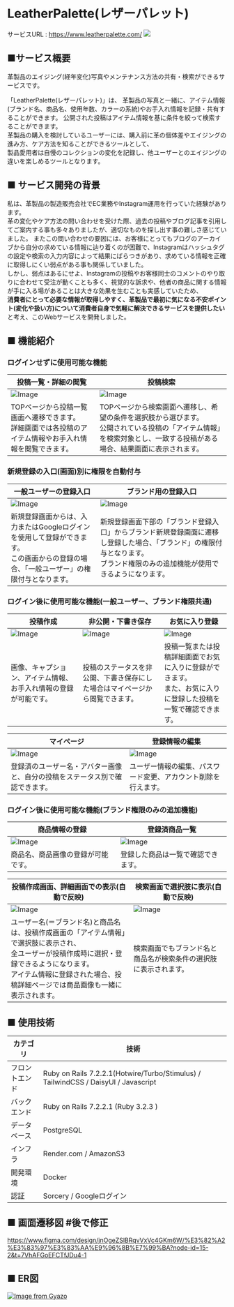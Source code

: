 # LeatherPalette(レザーパレット)
サービスURL : https://www.leatherpalette.com/
![](/assets/images/ogp.png)

## ■サービス概要
革製品のエイジング(経年変化)写真やメンテナンス方法の共有・検索ができるサービスです。

「LeatherPalette(レザーパレット)」は、
革製品の写真と一緒に、アイテム情報(ブランド名、商品名、使用年数、カラーの系統)やお手入れ情報を記録・共有することができます。
公開された投稿はアイテム情報を基に条件を絞って検索することができます。
<br>革製品の購入を検討しているユーザーには、購入前に革の個体差やエイジングの進み方、ケア方法を知ることができるツールとして、
<br>製品愛用者は自慢のコレクションの変化を記録し、他ユーザーとのエイジングの違いを楽しめるツールとなります。

## ■ サービス開発の背景
私は、革製品の製造販売会社でEC業務やInstagram運用を行っていた経験があります。
<br>革の変化やケア方法の問い合わせを受けた際、過去の投稿やブログ記事を引用してご案内する事も多々ありましたが、適切なものを探し出す事の難しさ感じていました。
またこの問い合わせの要因には、お客様にとってもブログのアーカイブから自分の求めている情報に辿り着くのが困難で、Instagramはハッシュタグの設定や検索の入力内容によって結果にばらつきがあり、求めている情報を正確に取得しにくい弱点がある事も関係していました。
<br>しかし、弱点はあるにせよ、Instagramの投稿やお客様同士のコメントのやり取りに合わせて受注が動くことも多く、視覚的な訴求や、他者の商品に関する情報が手に入る場があることは大きな効果を生むことも実感していたため、
<br>**消費者にとって必要な情報が取得しやすく、革製品で最初に気になる不安ポイント(変化や扱い方)について消費者自身で気軽に解決できるサービスを提供したい**と考え、このWebサービスを開発しました。

## ■ 機能紹介
### ログインせずに使用可能な機能
| 投稿一覧・詳細の閲覧 | 投稿検索 |
| ---- | ---- |
|![Image]() | ![Image]() |
| TOPページから投稿一覧画面へ遷移できます。<br>詳細画面では各投稿のアイテム情報やお手入れ情報を閲覧できます。 | TOPページから検索画面へ遷移し、希望の条件を選択肢から選びます。<br>公開されている投稿の「アイテム情報」を検索対象とし、一致する投稿がある場合、結果画面に表示されます。 |

### 新規登録の入口(画面)別に権限を自動付与
| 一般ユーザーの登録入口 | ブランド用の登録入口 |
| ---- | ---- |
|![Image]() | ![Image]() |
| 新規登録画面からは、入力またはGoogleログインを使用して登録ができます。<br>この画面からの登録の場合、「一般ユーザー」の権限付与となります。 | 新規登録画面下部の「ブランド登録入口」からブランド新規登録画面に遷移し登録した場合、「ブランド」の権限付与となります。<br>ブランド権限のみの追加機能が使用できるようになります。 |


### ログイン後に使用可能な機能(一般ユーザー、ブランド権限共通)
| 投稿作成 | 非公開・下書き保存 | お気に入り登録 |
| ---- | ---- | ---- |
|![Image]() | ![Image]() | ![Image]() |
| 画像、キャプション、アイテム情報、お手入れ情報の登録が可能です。 | 投稿のステータスを非公開、下書き保存にした場合はマイページから閲覧できます。 | 投稿一覧または投稿詳細画面でお気に入りに登録ができます。<br>また、お気に入りに登録した投稿を一覧で確認できます。 |

| マイページ | 登録情報の編集 |
| ---- | ---- |
|![Image]() | ![Image]() |
| 登録済のユーザー名・アバター画像と、自分の投稿をステータス別で確認できます。 | ユーザー情報の編集、パスワード変更、アカウント削除を行えます。 |

### ログイン後に使用可能な機能(ブランド権限のみの追加機能)
| 商品情報の登録 | 登録済商品一覧 |
| ---- | ---- |
|![Image]() | ![Image]() |
| 商品名、商品画像の登録が可能です。 | 登録した商品は一覧で確認できます。 |

| 投稿作成画面、詳細画面での表示(自動で反映) | 検索画面で選択肢に表示(自動で反映) |
| ---- | ---- |
|![Image]() | ![Image]() |
| ユーザー名(＝ブランド名)と商品名は、投稿作成画面の「アイテム情報」で選択肢に表示され、<br>全ユーザーが投稿作成時に選択・登録できるようになります。<br>アイテム情報に登録された場合、投稿詳細ページでは商品画像も一緒に表示されます。 | 検索画面でもブランド名と商品名が検索条件の選択肢に表示されます。 |


## ■ 使用技術
| カテゴリ | 技術 |
|  ---  |  ---  |
| フロントエンド | Ruby on Rails 7.2.2.1(Hotwire/Turbo/Stimulus) / TailwindCSS / DaisyUI / Javascript |
| バックエンド | Ruby on Rails 7.2.2.1 (Ruby 3.2.3 ) |
| データベース | PostgreSQL |
| インフラ | Render.com / AmazonS3 |
| 開発環境 | Docker |
| 認証 | Sorcery / Googleログイン |

## ■ 画面遷移図 #後で修正
https://www.figma.com/design/jnOgeZSlBRqvVxVc4GKm6W/%E3%82%A2%E3%83%97%E3%83%AA%E9%96%8B%E7%99%BA?node-id=15-2&t=7VhAFGoEFCTfJDu4-1

## ■ ER図
[![Image from Gyazo](https://i.gyazo.com/f94c2e4a9a939b23e871d92d4f3c14ad.png)](https://gyazo.com/f94c2e4a9a939b23e871d92d4f3c14ad)